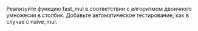 Реализуйте функцию fast_mul в соответствии с алгоритмом двоичного умножесия в столбик. Добавьте автоматическое тестирование, как в случае с naive_mul.